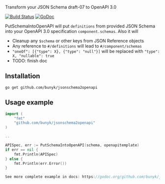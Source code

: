 Transform your JSON Schema draft-07 to OpenAPI 3.0

[![Build Status](https://travis-ci.org/bunyk/jsonschema2openapi.svg?branch=master)](https://travis-ci.org/bunyk/jsonschema2openapi)
[![GoDoc](https://godoc.org/github.com/bunyk/jsonschema2openapi?status.svg)](https://godoc.org/github.com/bunyk/jsonschema2openapi)

PutSchemaIntoOpenAPI will put `definitions` from provided JSON Schema into your OpenAPI 3.0 specification `component.schemas`. Also it will
* Cleanup any `$schema` or other keys from JSON Reference objects
* Any reference to `#/definitions` will lead to `#/component/schemas`
* `"oneOf": [{"type": X}, {"type": "null"}]` will be replaced with `"type": X, "nullable": true`
* TODO: finish doc

## Installation

```
go get github.com/bunyk/jsonschema2openapi
```

## Usage example

```go
import (
    "fmt"
    "github.com/bunyk/jsonschema2openapi"
)

..

APISpec, err := PutSchemaIntoOpenAPI(schema, openapitemplate)
if err == nil {
    fmt.Println(APISpec)
} else {
    fmt.Println(err.Error())
}

See more complete example in docs: https://godoc.org/github.com/bunyk/jsonschema2openapi#PutSchemaIntoOpenAPI

```

